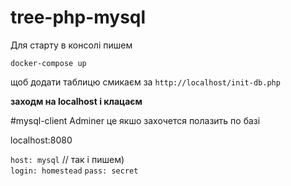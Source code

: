 # tree-php-mysql

Для старту в консолі пишем 

`docker-compose up`

 щоб додати таблицю смикаєм за `http://localhost/init-db.php` 

**заходм на localhost і клацаєм**
 

#mysql-client Adminer це якшо захочется полазить по базі

localhost:8080
  
 `host: mysql` // так і пишем)  
 `login: homestead`
 `pass: secret`





